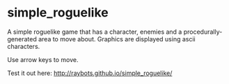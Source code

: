 # simple_roguelike
A simple roguelike game that has a character, enemies and a procedurally-generated area to move about.
Graphics are displayed using ascii characters.

Use arrow keys to move.

Test it out here:
http://raybots.github.io/simple_roguelike/
